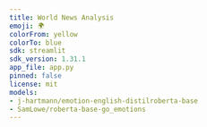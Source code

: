 ```yaml
---
title: World News Analysis
emoji: 🌍
colorFrom: yellow
colorTo: blue
sdk: streamlit
sdk_version: 1.31.1
app_file: app.py
pinned: false
license: mit
models:
- j-hartmann/emotion-english-distilroberta-base
- SamLowe/roberta-base-go_emotions
---
```


